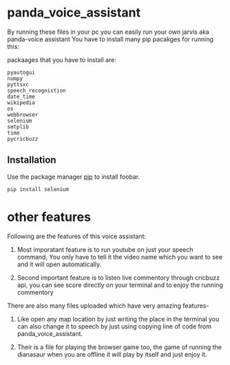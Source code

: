 # panda_voice_assistant
By running these files in your pc you can easily run your own jarvis aka panda-voice assistant
You have to install many pip pacakges for running this:

packaages that you have to install are:

```
pyautogui
numpy
pyttsxc
speech_recognistion
date_time
wikipedia
os
webbrowser
selenium
smtplib
time
pycricbuzz

```

## Installation

Use the package manager [pip](https://pip.pypa.io/en/stable/) to install foobar.

```bash
pip install selenium
```

# other features
Following are the features of this voice assistant:
1. Most imporatant feature is to run youtube on just your speech command, You only have to tell it the video name which you want to see and it will open automatically.

2. Second important feature is to listen live commentory through cricbuzz api, you can see score directly on your terminal and to enjoy the running commentory 


There are also many files uploaded which have very amazing features-

1. Like open any map location by just writing the place in the terminal you can also change it to speech by just using copying line of code from panda_voice_assistant.

2. Their is a file for playing the browser game too, the game of running the dianasaur when you are offline it will play by itself and just enjoy it.

